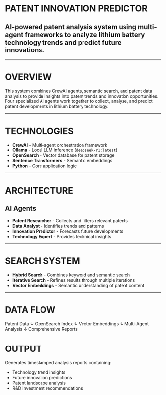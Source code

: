 #  PATENT INNOVATION PREDICTOR  
## AI-powered patent analysis system using multi-agent frameworks to analyze lithium battery technology trends and predict future innovations.

---

#  OVERVIEW  
This system combines CrewAI agents, semantic search, and patent data analysis to provide insights into patent trends and innovation opportunities. Four specialized AI agents work together to collect, analyze, and predict patent developments in lithium battery technology.

---

#  TECHNOLOGIES  

- **CrewAI** - Multi-agent orchestration framework  
- **Ollama** - Local LLM inference (`deepseek-r1:latest`)  
- **OpenSearch** - Vector database for patent storage  
- **Sentence Transformers** - Semantic embeddings  
- **Python** - Core application logic  

---

# ARCHITECTURE  

## AI Agents  
- **Patent Researcher** - Collects and filters relevant patents  
- **Data Analyst** - Identifies trends and patterns  
- **Innovation Predictor** - Forecasts future developments  
- **Technology Expert** - Provides technical insights  

---

# SEARCH SYSTEM  

- **Hybrid Search** - Combines keyword and semantic search  
- **Iterative Search** - Refines results through multiple iterations  
- **Vector Embeddings** - Semantic understanding of patent content  

---

#  DATA FLOW  
Patent Data
↓
OpenSearch Index
↓
Vector Embeddings
↓
Multi-Agent Analysis
↓
Comprehensive Reports


# OUTPUT  

Generates timestamped analysis reports containing:

- Technology trend insights  
- Future innovation predictions  
- Patent landscape analysis  
- R&D investment recommendations 
